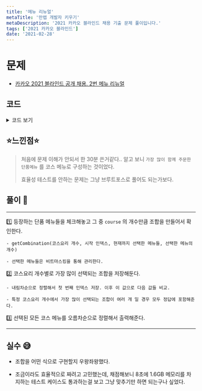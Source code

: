 ```yaml
---
title: '메뉴 리뉴얼'
metaTitle: '만렙 개발자 키우기'
metaDescription: '2021 카카오 블라인드 채용 기출 문제 풀이입니다.'
tags: ['2021 카카오 블라인드']
date: '2021-02-28'
---
```


# 문제
- [카카오 2021 블라인드 공개 채용. 2번 메뉴 리뉴얼](https://programmers.co.kr/learn/courses/30/lessons/72411)

## 코드

<details><summary> 코드 보기 </summary>

``` java
import java.util.*;

class Combi{
    String comb;
    int count;

    public Combi(String comb, int count) {
        this.comb = comb;
        this.count = count;
    }
}
class Solution {
    static List<String> ans = new ArrayList<>();
    static List<Combi> combi[] = new List[11];
    static int popular[] = new int[11];
    static String[] orders;
    static int[] course;
    static boolean visited[] = new boolean[26];

    public String[] solution(String[] o, int[] c) {
        String[] answer = {};
        orders = o; course = c;

        for (int count : course)
            combi[count] = new ArrayList<>();

        for (String order : orders) {
            for (int i = 0; i < order.length(); i++) {
                visited[order.charAt(i) - 'A'] = true;
            }
        }

        for (int count : course) {
            getCombination(count, 0, 0, 0);
            Collections.sort(combi[count], (a, b) -> (b.count - a.count));

            int max = combi[count].get(0).count;
            String maxWord = combi[count].get(0).comb;
            if(max < 2) continue;
            ans.add(maxWord);
            for (Combi comb : combi[count]) {
                if(max == comb.count) {
                    if(maxWord.equals(comb.comb)) continue;
                    ans.add(comb.comb);
                }
                else break;
            }
        }
        Collections.sort(ans);
        answer = new String[ans.size()];
        for (int i = 0; i < ans.size(); i++) {
            answer[i] = ans.get(i);
        }
        return answer;
    }

    private void getCombination(int max, int start, int made, int cnt) {
        if(max == cnt){
            int count = 0;
            for (String order : orders) {
                int mask = makeMask(order);
                if((mask & made) == made)
                    count += 1;
            }
            String comb = findComb(made);
            combi[max].add(new Combi(comb, count));
            return;
        }

        for (int i = start; i < 26; i++) {
            if(visited[i])
                getCombination(max, i + 1, made | (1 << i), cnt + 1);
        }
    }

    private int makeMask(String word) {
        int ret = 0;
        for (int i = 0; i < word.length(); i++) {
            int pos = word.charAt(i) - 'A';
            ret |= (1 << pos);
        }
        return ret;
    }

    private String findComb(int made) {
        String ret = "";
        for (int i = 0; i < 26; i++) {
            if(((1 << i) & made) > 0)
                ret += (char)('A' + i);
        }
        return ret;
    }
}
```

</details>

## ⭐️느낀점⭐️
> 처음에 문제 이해가 안되서 한 30분 쓴거같다.. 알고 보니 `가장 많이 함께 주문한 단품메뉴` 를 코스 메뉴로 구성하는 것이었다.
>
> 효율성 테스트를 안하는 문제는 그냥 브루트포스로 풀어도 되는가보다.

## 풀이 📣
<hr/>

1️⃣ 등장하는 단품 메뉴들을 체크해놓고 그 중 `course` 의 개수만큼 조합을 만들어서 확인한다.

    - getCombination(코스요리 개수, 시작 인덱스, 현재까지 선택한 메뉴들, 선택한 메뉴의 개수)

    - 선택한 메뉴들은 비트마스킹을 통해 관리한다.


2️⃣ 코스요리 개수별로 가장 많이 선택되는 조합을 저장해둔다.

    - 내림차순으로 정렬해서 첫 번째 인덱스 저장. 이후 이 값으로 다음 값들 비교.

    - 특정 코스요리 개수에서 가장 많이 선택되는 조합이 여러 개 일 경우 모두 정답에 포함해준다.


3️⃣ 선택된 모든 코스 메뉴를 오름차순으로 정렬해서 출력해준다.

<hr/>

## 실수 😅
- 조합을 어떤 식으로 구현할지 우왕좌왕했다.

- 조금이라도 효율적으로 짜려고 고민했는데, 채점해보니 8초에 1.6GB 메모리를 차지하는 테스트 케이스도 통과하는걸 보고 그냥 맞추기만 하면 되는구나 싶었다.
